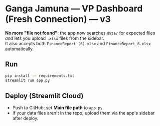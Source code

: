 
# Ganga Jamuna — VP Dashboard (Fresh Connection) — v3

**No more "file not found":** the app now searches `data/` for expected files *and* lets you upload `.xlsx` files from the sidebar.  
It also accepts both `FinanceReport (6).xlsx` and `FinanceReport_6.xlsx` automatically.

## Run
```bash
pip install -r requirements.txt
streamlit run app.py
```

## Deploy (Streamlit Cloud)
- Push to GitHub; set **Main file path** to `app.py`.
- If your data files aren't in the repo, upload them via the app's sidebar after deploy.
